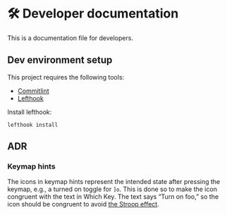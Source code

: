 # 🛠️ Developer documentation

This is a documentation file for developers.

## Dev environment setup

This project requires the following tools:

- [Commitlint]
- [Lefthook]

Install lefthook:

```shell
lefthook install
```

## ADR

### Keymap hints

The icons in keymap hints represent the intended state after pressing the
keymap, e.g., a turned on toggle for `]o`. This is done so to make the icon
congruent with the text in Which Key. The text says “Turn on foo,” so the icon
should be congruent to avoid
[the Stroop effect](https://en.wikipedia.org/wiki/Stroop_effect).

[Commitlint]: https://github.com/conventional-changelog/commitlint
[Lefthook]: https://github.com/evilmartians/lefthook
